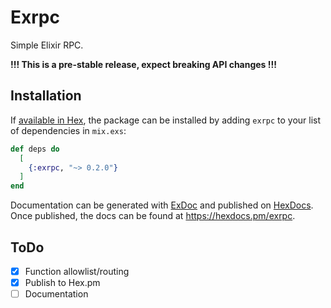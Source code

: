 # Exrpc

Simple Elixir RPC.

**!!! This is a pre-stable release, expect breaking API changes !!!**

## Installation

If [available in Hex](https://hex.pm/docs/publish), the package can be installed
by adding `exrpc` to your list of dependencies in `mix.exs`:

```elixir
def deps do
  [
    {:exrpc, "~> 0.2.0"}
  ]
end
```

Documentation can be generated with [ExDoc](https://github.com/elixir-lang/ex_doc)
and published on [HexDocs](https://hexdocs.pm). Once published, the docs can
be found at <https://hexdocs.pm/exrpc>.

## ToDo

- [x] Function allowlist/routing
- [x] Publish to Hex.pm
- [ ] Documentation
